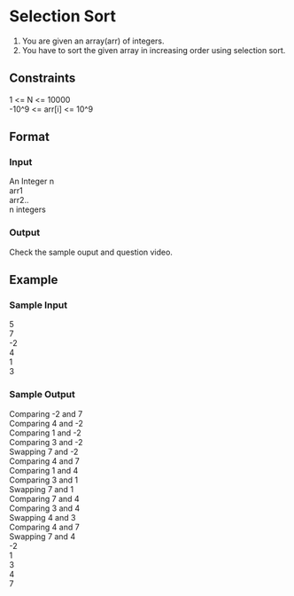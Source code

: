 # Selection Sort

1. You are given an array(arr) of integers.
2. You have to sort the given array in increasing order using selection sort.

## Constraints
1 <= N <= 10000   
-10^9 <= arr[i] <= 10^9

## Format
### Input
An Integer n   
arr1  
arr2..  
n integers

### Output
Check the sample ouput and question video.

## Example
### Sample Input

5   
7   
-2  
4   
1   
3 

### Sample Output
Comparing -2 and 7  
Comparing 4 and -2  
Comparing 1 and -2  
Comparing 3 and -2   
Swapping 7 and -2  
Comparing 4 and 7  
Comparing 1 and 4  
Comparing 3 and 1  
Swapping 7 and 1  
Comparing 7 and 4  
Comparing 3 and 4  
Swapping 4 and 3  
Comparing 4 and 7  
Swapping 7 and 4  
-2  
1  
3  
4  
7
